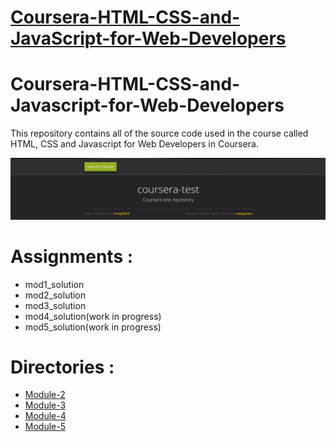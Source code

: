 
<!DOCTYPE html>
<html lang="en-US">
  <head>
    <meta charset="UTF-8">
    <meta http-equiv="X-UA-Compatible" content="IE=edge">
    <meta name="viewport" content="width=device-width, initial-scale=1">

<!-- Begin Jekyll SEO tag v2.5.0 -->
<meta name="generator" content="Jekyll v3.8.5" />
<meta property="og:title" content="Coursera-Assignment-fullstack-course" />
<meta property="og:locale" content="en_US" />
<meta name="description" content="This repository holds the assignments of the Course : HTML, CSS, and Javascript for Web Developers by Johns Hopkins University" />
<meta property="og:description" content="This repository holds the assignments of the Course : HTML, CSS, and Javascript for Web Developers by Johns Hopkins University" />
<link rel="canonical" href="https://siddartha19.github.io/Coursera-HTML-CSS-and-JavaScript-for-Web-Developers/" />
<meta property="og:url" content="https://siddartha19.github.io/Coursera-HTML-CSS-and-JavaScript-for-Web-Developers/" />
<meta property="og:site_name" content="Coursera-HTML-CSS-and-JavaScript-for-Web-Developers" />
<!-- End Jekyll SEO tag -->

  <link rel="stylesheet" href="style.css">
  </head>
  <body>
    <div class="container-lg px-3 my-5 markdown-body">
      <h1><a href="https://minajs9918.github.io/coursera-test/" target="_blank">Coursera-HTML-CSS-and-JavaScript-for-Web-Developers</a></h1>
      <h1 id="coursera-html-css-and-javascript-for-web-developers">Coursera-HTML-CSS-and-Javascript-for-Web-Developers</h1>

<p>This repository contains all of the source code used in the course called HTML, CSS and Javascript for Web Developers in Coursera.</p>

<p><img src="gh-pages.png" alt="Picture of gh-pages" /></p>

<h1 id="assignments-">Assignments :</h1>

<ul>
  <li>mod1_solution</li>
  <li>mod2_solution</li>
  <li>mod3_solution</li>
  <li>mod4_solution(work in progress)</li>
  <li>mod5_solution(work in progress)</li>
</ul>

<h1 id="outputs-"> Directories   :</h1>

<ul>
  <li><a href="https://github.com/minajs9918/coursera-test/tree/gh-pages/mod2_solution" target="_blank">Module-2</a></li>
  <li><a href="https://github.com/minajs9918/coursera-test/tree/gh-pages/mod3_solution" target="_blank">Module-3</a></li>
  <li><a href="#">Module-4</a></li>
  <li><a href="#">Module-5</a></li>
</ul>
    
  </body>
</html>

